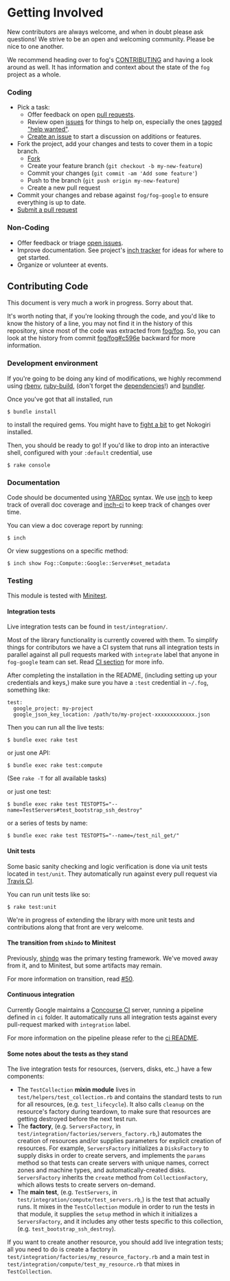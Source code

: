 # Getting Involved

New contributors are always welcome, and when in doubt please ask questions! 
We strive to be an open and welcoming community. Please be nice to one another.

We recommend heading over to fog's [CONTRIBUTING](https://github.com/fog/fog/blob/master/CONTRIBUTING.md) 
and having a look around as well.  It has information and context about the state of the `fog` project as a whole.

### Coding

* Pick a task:
  * Offer feedback on open [pull requests](https://github.com/fog/fog-google/pulls).
  * Review open [issues](https://github.com/fog/fog-google/issues) for things to help on,
    especially the ones [tagged "help wanted"](https://github.com/fog/fog-google/issues?q=is%3Aissue+is%3Aopen+label%3A%22help+wanted%22).
  * [Create an issue](https://github.com/fog/fog-google/issues/new) to start a discussion on additions or features.
* Fork the project, add your changes and tests to cover them in a topic branch.
  * [Fork](https://github.com/fog/fog-google/fork)
  * Create your feature branch (`git checkout -b my-new-feature`)
  * Commit your changes (`git commit -am 'Add some feature'`)
  * Push to the branch (`git push origin my-new-feature`)
  * Create a new pull request
* Commit your changes and rebase against `fog/fog-google` to ensure everything is up to date.
* [Submit a pull request](https://github.com/fog/fog-google/compare/)

### Non-Coding

* Offer feedback or triage [open issues](https://github.com/fog/fog-google/issues).
* Improve documentation. See project's [inch tracker](https://inch-ci.org/github/fog/fog-google.svg?branch=master)
  for ideas for where to get started.
* Organize or volunteer at events.

## Contributing Code

This document is very much a work in progress.  Sorry about that.

It's worth noting that, if you're looking through the code, and you'd like to know the history of a line,
you may not find it in the history of this repository, since most of the code was extracted from [fog/fog](https://github.com/fog/fog).
So, you can look at the history from commit [fog/fog#c596e](https://github.com/fog/fog/tree/c596e710952aa9c90713da3fbfb3027db0608413)
backward for more information.

### Development environment

If you're going to be doing any kind of modifications, we highly recommend using [rbenv](https://github.com/sstephenson/rbenv),
[ruby-build](https://github.com/sstephenson/ruby-build), (don't forget the [dependencies](https://github.com/sstephenson/ruby-build/wiki#suggested-build-environment)!)
and [bundler](http://bundler.io/).

Once you've got that all installed, run

```shell
$ bundle install
```

to install the required gems.  You might have to [fight a bit](http://www.nokogiri.org/tutorials/installing_nokogiri.html)
to get Nokogiri installed.

Then, you should be ready to go!  If you'd like to drop into an interactive shell, configured with your `:default` credential, use

```shell
$ rake console
```

### Documentation

Code should be documented using [YARDoc](https://yardoc.org/) syntax.
We use [inch](https://github.com/rrrene/inch) to keep track of overall doc 
coverage and [inch-ci](https://inch-ci.org/) to keep track of changes over time.

You can view a doc coverage report by running:
```
$ inch
```

Or view suggestions on a specific method:
```
$ inch show Fog::Compute::Google::Server#set_metadata
```

### Testing

This module is tested with [Minitest](https://github.com/seattlerb/minitest).  

#### Integration tests

Live integration tests can be found in `test/integration/`.  

Most of the library functionality is currently covered with them. To simplify things for contributors we have a
CI system that runs all integration tests in parallel against all pull requests marked with `integrate` label 
that anyone in `fog-google` team can set. Read [CI section](https://github.com/fog/fog-google/blob/master/CONTRIBUTING.md#continuous-integration)
for more info.

After completing the installation in the README, (including setting up your credentials and keys,)
make sure you have a `:test` credential in `~/.fog`, something like:

```
test:
  google_project: my-project
  google_json_key_location: /path/to/my-project-xxxxxxxxxxxxx.json
```

Then you can run all the live tests:

```shell
$ bundle exec rake test
```

or just one API:

```
$ bundle exec rake test:compute
```
(See `rake -T` for all available tasks)

or just one test:

```shell
$ bundle exec rake test TESTOPTS="--name=TestServers#test_bootstrap_ssh_destroy"
```

or a series of tests by name:

```
$ bundle exec rake test TESTOPTS="--name=/test_nil_get/"
```

#### Unit tests

Some basic sanity checking and logic verification is done via unit tests located in `test/unit`.
They automatically run against every pull request via [Travis CI](http://travis-ci.org/).

You can run unit tests like so:

```
$ rake test:unit
```

We're in progress of extending the library with more unit tests and contributions along that front are very welcome.

#### The transition from `shindo` to Minitest

Previously, [shindo](https://github.com/geemus/shindo) was the primary testing framework. 
We've moved away from it, and to Minitest, but some artifacts may remain.

For more information on transition, read [#50](https://github.com/fog/fog-google/issues/50).

#### Continuous integration

Currently Google maintains a [Concourse CI](https://concourse-ci.org/) server, running a pipeline defined in `ci` folder.
It automatically runs all integration tests against every pull-request marked with `integration` label.

For more information on the pipeline please refer to the [ci README](https://github.com/fog/fog-google/blob/master/ci/README.md).

#### Some notes about the tests as they stand

The live integration tests for resources, (servers, disks, etc.,) have a few components:

- The `TestCollection` **mixin module** lives in `test/helpers/test_collection.rb`
and contains the standard tests to run for all resources, (e.g. `test_lifecycle`).
It also calls `cleanup` on the resource's factory during teardown, to make sure
that resources are getting destroyed before the next test run.
- The **factory**, (e.g. `ServersFactory`, in `test/integration/factories/servers_factory.rb`,)
automates the creation of resources and/or supplies parameters for explicit 
creation of resources.  For example, `ServersFactory` initializes a `DisksFactory`
to supply disks in order to create servers, and implements the `params` method
so that tests can create servers with unique names, correct zones and machine 
types, and automatically-created disks.  `ServersFactory` inherits the `create`
method from `CollectionFactory`, which allows tests to create servers on-demand.
- The **main test**, (e.g. `TestServers`, in `test/integration/compute/test_servers.rb`,)
 is the test that actually runs.  It mixes in the `TestCollection` module in
 order to run the tests in that module, it supplies the `setup` method in which
 it initializes a `ServersFactory`, and it includes any other tests specific to
 this collection, (e.g. `test_bootstrap_ssh_destroy`).

If you want to create another resource, you should add live integration tests; 
all you need to do is create a factory in `test/integration/factories/my_resource_factory.rb`
and a main test in `test/integration/compute/test_my_resource.rb` that mixes in `TestCollection`.
